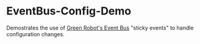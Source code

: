 # EventBus-Config-Demo

Demostrates the use of [Green Robot's Event Bus](https://github.com/greenrobot/EventBus) "sticky events" to handle configuration changes.
